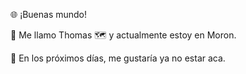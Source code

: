 🌐 ¡Buenas mundo!

👋 Me llamo Thomas
🗺️ y actualmente estoy en Moron.

📆 En los próximos días, me gustaría ya no estar aca.
